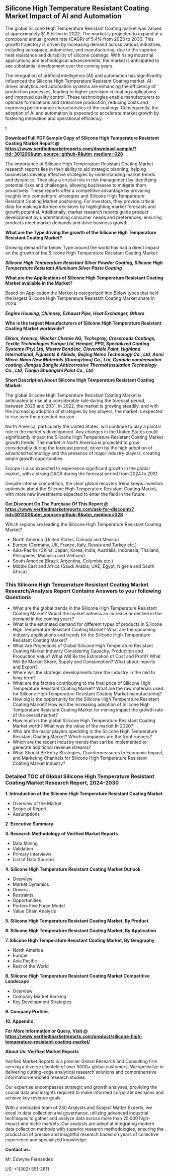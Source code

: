 <h2>Silicone High Temperature Resistant Coating Market Impact of AI and Automation</h2><p>The global Silicone High Temperature Resistant Coating market was valued at approximately $1.8 billion in 2022. The market is projected to expand at a compound annual growth rate (CAGR) of 5.4% from 2023 to 2030. This growth trajectory is driven by increasing demand across various industries, including aerospace, automotive, and manufacturing, due to the superior heat resistance and durability of silicone coatings. With rising industrial applications and technological advancements, the market is anticipated to see substantial development over the coming years.</p><p>The integration of artificial intelligence (AI) and automation has significantly influenced the Silicone High Temperature Resistant Coating market. AI-driven analytics and automation systems are enhancing the efficiency of production processes, leading to higher precision in coating applications and improved quality control. These technologies enable manufacturers to optimize formulations and streamline production, reducing costs and improving performance characteristics of the coatings. Consequently, the adoption of AI and automation is expected to accelerate market growth by fostering innovation and operational efficiency.</p>t</p><p id="" class=""><strong>Download Full PDF Sample Copy of Silicone High Temperature Resistant Coating Market Report @ <a href="https://www.verifiedmarketreports.com/download-sample/?rid=301200&utm_source=github-R&utm_medium=028" target="_blank">https://www.verifiedmarketreports.com/download-sample/?rid=301200&utm_source=github-R&utm_medium=028</a></strong></p><p>The importance of&nbsp;Silicone High Temperature Resistant Coating Market research reports lies in their ability to aid strategic planning, helping businesses develop effective strategies by understanding market trends and dynamics. They play a crucial role in risk management by identifying potential risks and challenges, allowing businesses to mitigate them proactively. These reports offer a competitive advantage by providing insights into competitors' strategies and Silicone High Temperature Resistant Coating Market positioning. For investors, they provide critical data for making informed decisions by highlighting market forecasts and growth potential. Additionally, market research reports guide product development by understanding consumer needs and preferences, ensuring products meet market demands and drive business growth.</p><p><strong>What are the&nbsp;Type driving the growth of the Silicone High Temperature Resistant Coating Market?</strong></p><p id="" class="">Growing demand for below Type around the world has had a direct impact on the growth of the Silicone High Temperature Resistant Coating Market:</p><em><strong>Silicone High Temperature Resistant Silver Powder Coating, Silicone High Temperature Resistant Aluminum Silver Paste Coating</strong></em></p><strong>What are the&nbsp;Applications&nbsp;of Silicone High Temperature Resistant Coating Market available in the Market?</strong></p><p id="" class="">Based on Application the Market is categorized into Below types that held the largest Silicone High Temperature Resistant Coating Market share In 2024.</p><em><strong>Engine Housing, Chimney, Exhaust Pipe, Heat Exchanger, Others</strong></em></p><strong>Who is the largest Manufacturers of Silicone High Temperature Resistant Coating Market worldwide?</strong></p><p><em><strong>Elkem, Aremco, Wacker Chemie AG, Techspray, Crossroads Coatings, Textile Technologies Europe Ltd, Hempel, PPG, Specialized Coating Systems (Pty) Ltd, Master Bond Inc, Cloverdale Paint, Highland International, Pigments & Allieds, Beijing Nemo Technology Co., Ltd, Anmi Micro-Nano New Materials (Guangzhou) Co., Ltd, Cyanide condensation coating, Jiangsu Bangjie Anticorrosive Thermal Insulation Technology Co., Ltd, Tianjin Shuangshi Paint Co., Ltd</strong></em></p><p id="" class=""><strong>Short Description About Silicone High Temperature Resistant Coating Market:</strong></p><p>The global Silicone High Temperature Resistant Coating Market is anticipated to rise at a considerable rate during the forecast period, between 2023 and 2031. In 2022, the market is growing steadily, and with the increasing adoption of strategies by key players, the market is expected to rise over the projected horizon.</p><p>North America, particularly the United States, will continue to play a pivotal role in the market's development. Any changes in the United States could significantly impact the Silicone High Temperature Resistant Coating Market growth trends. The market in North America is projected to grow considerably during the forecast period, driven by the high adoption of advanced technology and the presence of major industry players, creating ample growth opportunities.</p><p>Europe is also expected to experience significant growth in the global market, with a strong CAGR during the forecast period from 2024 to 2031.</p><p>Despite intense competition, the clear global recovery trend keeps investors optimistic about the Silicone High Temperature Resistant Coating Market, with more new investments expected to enter the field in the future.</p><p id="" class=""><strong>Get Discount On The Purchase Of This Report @ <a href="https://www.verifiedmarketreports.com/ask-for-discount/?rid=301200&utm_source=github-R&utm_medium=028" target="_blank">https://www.verifiedmarketreports.com/ask-for-discount/?rid=301200&utm_source=github-R&utm_medium=028</a></strong></p>Which regions are leading the Silicone High Temperature Resistant Coating Market?</p><ul><li>North America (United States, Canada and Mexico)</li><li>Europe (Germany, UK, France, Italy, Russia and Turkey etc.)</li><li>Asia-Pacific (China, Japan, Korea, India, Australia, Indonesia, Thailand, Philippines, Malaysia and Vietnam)</li><li>South America (Brazil, Argentina, Columbia etc.)</li><li>Middle East and Africa (Saudi Arabia, UAE, Egypt, Nigeria and South Africa)</li></ul><h3 id="" class="">This Silicone High Temperature Resistant Coating Market Research/Analysis Report Contains Answers to your following Questions</h3><ul><li>What are the global trends in the Silicone High Temperature Resistant Coating Market? Would the market witness an increase or decline in the demand in the coming years?</li><li>What is the estimated demand for different types of products in Silicone High Temperature Resistant Coating Market? What are the upcoming industry applications and trends for the Silicone High Temperature Resistant Coating Market?</li><li>What Are Projections of Global Silicone High Temperature Resistant Coating Market Industry Considering Capacity, Production and Production Value? What Will Be the Estimation of Cost and Profit? What Will Be Market Share, Supply and Consumption? What about imports and Export?</li><li>Where will the strategic developments take the industry in the mid to long-term?</li><li>What are the factors contributing to the final price of Silicone High Temperature Resistant Coating Market? What are the raw materials used for Silicone High Temperature Resistant Coating Market manufacturing?</li><li>How big is the opportunity for the Silicone High Temperature Resistant Coating Market? How will the increasing adoption of Silicone High Temperature Resistant Coating Market for mining impact the growth rate of the overall market?</li><li>How much is the global Silicone High Temperature Resistant Coating Market worth? What was the value of the market In 2020?</li><li>Who are the major players operating in the Silicone High Temperature Resistant Coating Market? Which companies are the front runners?</li><li>Which are the recent industry trends that can be implemented to generate additional revenue streams?</li><li>What Should Be Entry Strategies, Countermeasures to Economic Impact, and Marketing Channels for Silicone High Temperature Resistant Coating Market Industry?</li></ul><h3 id="" class="">Detailed TOC of Global Silicone High Temperature Resistant Coating Market Research Report, 2024-2030</h3><p id="" class=""><strong>1. Introduction of the Silicone High Temperature Resistant Coating Market</strong></p><ul><li>Overview of the Market</li><li>Scope of Report</li><li>Assumptions</li></ul><p id="" class=""><strong>2. Executive Summary</strong></p><p id="" class=""><strong>3. Research Methodology of Verified Market Reports</strong></p><ul><li>Data Mining</li><li>Validation</li><li>Primary Interviews</li><li>List of Data Sources</li></ul><p id="" class=""><strong>4. Silicone High Temperature Resistant Coating Market Outlook</strong></p><ul><li>Overview</li><li>Market Dynamics</li><li>Drivers</li><li>Restraints</li><li>Opportunities</li><li>Porters Five Force Model</li><li>Value Chain Analysis</li></ul><p id="" class=""><strong>5. Silicone High Temperature Resistant Coating Market, By Product</strong></p><p id="" class=""><strong>6. Silicone High Temperature Resistant Coating Market, By Application</strong></p><p id="" class=""><strong>7. Silicone High Temperature Resistant Coating Market, By Geography</strong></p><ul><li>North America</li><li>Europe</li><li>Asia Pacific</li><li>Rest of the World</li></ul><p id="" class=""><strong>8. Silicone High Temperature Resistant Coating Market Competitive Landscape</strong></p><ul><li>Overview</li><li>Company Market Ranking</li><li>Key Development Strategies</li></ul><p id="" class=""><strong>9. Company Profiles</strong></p><p id="" class=""><strong>10. Appendix</strong></p><p id="" class=""><strong>For More Information or Query, Visit @ <a href="https://www.verifiedmarketreports.com/product/silicone-high-temperature-resistant-coating-market/" target="_blank">https://www.verifiedmarketreports.com/product/silicone-high-temperature-resistant-coating-market/</a></strong></p><p id="" class=""><strong>About Us: Verified Market Reports</strong></p><p id="" class="">Verified Market Reports is a premier Global Research and Consulting firm serving a diverse clientele of over 5000+ global customers. We specialize in delivering cutting-edge analytical research solutions and comprehensive information-enriched research studies.</p><p id="" class="">Our expertise encompasses strategic and growth analyses, providing the crucial data and insights required to make informed corporate decisions and achieve key revenue goals.</p><p id="" class="">With a dedicated team of 250 Analysts and Subject Matter Experts, we excel in data collection and governance, utilizing advanced industrial techniques to gather and analyze data across more than 25,000 high-impact and niche markets. Our analysts are adept at integrating modern data collection methods with superior research methodologies, ensuring the production of precise and insightful research based on years of collective experience and specialized knowledge.</p><p id="" class=""><strong>Contact us:</strong></p><p id="" class="">Mr. Edwyne Fernandes</p><p id="" class="">US: +1(302) 551-2611</p>